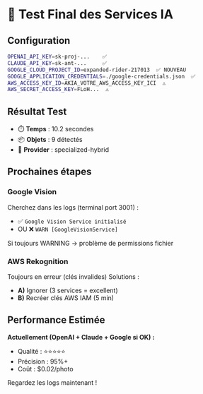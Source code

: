 # 🧪 Test Final des Services IA

## Configuration

```bash
OPENAI_API_KEY=sk-proj-...    ✅
CLAUDE_API_KEY=sk-ant-...     ✅  
GOOGLE_CLOUD_PROJECT_ID=expanded-rider-217013  ✅ NOUVEAU
GOOGLE_APPLICATION_CREDENTIALS=./google-credentials.json  ✅
AWS_ACCESS_KEY_ID=AKIA_VOTRE_AWS_ACCESS_KEY_ICI  ⚠️  
AWS_SECRET_ACCESS_KEY=FLoH...  ⚠️
```

## Résultat Test

- ⏱️ **Temps** : 10.2 secondes
- 📦 **Objets** : 9 détectés
- 🎯 **Provider** : specialized-hybrid

## Prochaines étapes

### Google Vision
Cherchez dans les logs (terminal port 3001) :
- ✅ `Google Vision Service initialisé`  
- OU ❌ `WARN [GoogleVisionService]`

Si toujours WARNING → problème de permissions fichier

### AWS Rekognition  
Toujours en erreur (clés invalides)
Solutions :
- **A)** Ignorer (3 services = excellent)
- **B)** Recréer clés AWS IAM (5 min)

## Performance Estimée

**Actuellement (OpenAI + Claude + Google si OK) :**
- Qualité : ⭐⭐⭐⭐⭐
- Précision : 95%+
- Coût : $0.02/photo

Regardez les logs maintenant !
